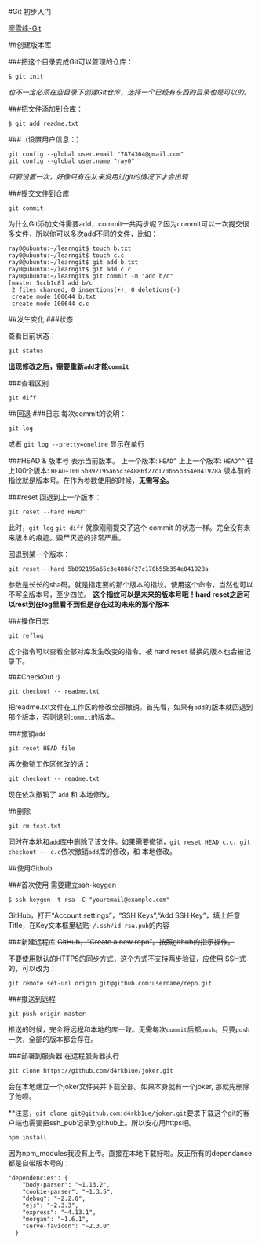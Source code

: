 #Git 初步入门

[廖雪峰-Git](http://www.liaoxuefeng.com/wiki/0013739516305929606dd18361248578c67b8067c8c017b000)

##创建版本库

###把这个目录变成Git可以管理的仓库：
```
$ git init
```

*也不一定必须在空目录下创建Git仓库，选择一个已经有东西的目录也是可以的。*

###把文件添加到仓库：
```
$ git add readme.txt
```

###（设置用户信息：）
```
git config --global user.email "7874364@gmail.com"
git config --global user.name "ray0"
```

*只要设置一次，好像只有在从来没用过git的情况下才会出现*


###提交文件到仓库
```
git commit
```

为什么Git添加文件需要add，commit一共两步呢？因为commit可以一次提交很多文件，所以你可以多次add不同的文件，比如：
```
ray0@ubuntu:~/learngit$ touch b.txt
ray0@ubuntu:~/learngit$ touch c.c
ray0@ubuntu:~/learngit$ git add b.txt 
ray0@ubuntu:~/learngit$ git add c.c 
ray0@ubuntu:~/learngit$ git commit -m "add b/c"
[master 5ccb1c8] add b/c
 2 files changed, 0 insertions(+), 0 deletions(-)
 create mode 100644 b.txt
 create mode 100644 c.c
```

##发生变化
###状态

查看目前状态：
```
git status
```

**出现修改之后，需要重新`add`才能`commit`**

###查看区别

```
git diff
```

##回退
###日志
每次commit的说明：
```
git log
```

或者 `git log --pretty=oneline` 显示在单行

###HEAD & 版本号
表示当前版本。
上一个版本: `HEAD^`
上上一个版本: `HEAD^^`
往上100个版本: `HEAD~100`
`5b892195a65c3e4886f27c170b55b354e041928a` 版本前的指纹就是版本号。在作为参数使用的时候，**无需写全。**

###reset
回退到上一个版本：
```
git reset --hard HEAD^
```

此时，`git log` `git diff` 就像刚刚提交了这个 commit 的状态一样。完全没有未来版本的痕迹。毁尸灭迹的非常严重。

回退到某一个版本：
```
git reset --hard 5b892195a65c3e4886f27c170b55b354e041928a
```

参数是长长的sha码。就是指定要的那个版本的指纹。使用这个命令，当然也可以不写全版本号，至少四位。
**这个指纹可以是未来的版本号哦！hard reset之后可以rest到在log里看不到但是存在过的未来的那个版本**

###操作日志
```
git reflog
```

这个指令可以查看全部对库发生改变的指令。被 hard reset 替换的版本也会被记录下。

###CheckOut :)
```
git checkout -- readme.txt
```

把readme.txt文件在工作区的修改全部撤销。首先看，如果有`add`的版本就回退到那个版本，否则退到`commit`的版本。

###撤销`add`
```
git reset HEAD file
```

再次撤销工作区修改的话：
```
git checkout -- readme.txt
```

现在依次撤销了 `add` 和 本地修改。

##删除
```
git rm test.txt
```

同时在本地和`add`库中删除了该文件。如果需要撤销，`git reset HEAD c.c`，`git checkout -- c.c`依次撤销`add`库的修改，和 本地修改。

##使用Github

###首次使用
需要建立ssh-keygen
```
$ ssh-keygen -t rsa -C "youremail@example.com"
```

GitHub，打开“Account settings”，“SSH Keys”,“Add SSH Key”，填上任意Title，在Key文本框里粘贴`~/.ssh/id_rsa.pub`的内容

###新建远程库
~~GitHub，“Create a new repo”。按照github的指示操作。~~

不要使用默认的HTTPS的同步方式，这个方式不支持两步验证，应使用 SSH式的，可以改为：
```
git remote set-url origin git@github.com:username/repo.git
```


###推送到远程
```
git push origin master
```

推送的时候，完全将远程和本地的库一致。无需每次`commit`后都`push`。只要`push`一次，全部的版本都会存在。

###部署到服务器
在远程服务器执行
```
git clone https://github.com/d4rkb1ue/joker.git
```

会在本地建立一个joker文件夹并下载全部。如果本身就有一个joker, 那就先删除了他呗。

**注意，`git clone git@github.com:d4rkb1ue/joker.git`要求下载这个git的客户端也需要把ssh_pub记录到github上。所以安心用https吧。

```
npm install 
```

因为npm_modules我没有上传。直接在本地下载好啦。反正所有的dependance都是自带版本号的：
```
"dependencies": {
    "body-parser": "~1.13.2",
    "cookie-parser": "~1.3.5",
    "debug": "~2.2.0",
    "ejs": "~2.3.3",
    "express": "~4.13.1",
    "morgan": "~1.6.1",
    "serve-favicon": "~2.3.0"
  }

```
